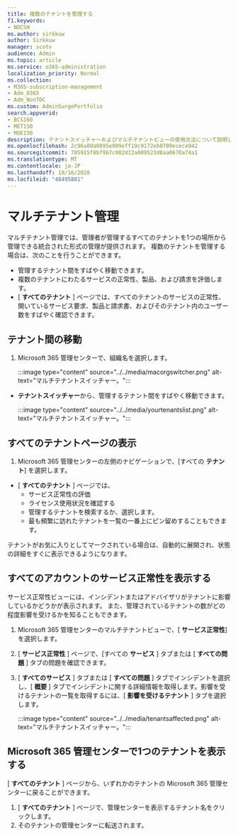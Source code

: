```yaml
---
title: 複数のテナントを管理する
f1.keywords:
- NOCSH
ms.author: sirkkuw
author: Sirkkuw
manager: scotv
audience: Admin
ms.topic: article
ms.service: o365-administration
localization_priority: Normal
ms.collection:
- M365-subscription-management
- Adm_O365
- Adm_NonTOC
ms.custom: AdminSurgePortfolio
search.appverid:
- BCS160
- MET150
- MOE150
description: テナントスイッチャーおよびマルチテナントビューの使用方法について説明します。
ms.openlocfilehash: 2c96a80a0095e909eff19c9172eb0709ecece942
ms.sourcegitcommit: 705915f8bf9b7c082d12a009523d8aa0670a74a1
ms.translationtype: MT
ms.contentlocale: ja-JP
ms.lasthandoff: 10/16/2020
ms.locfileid: "48495881"
---
```

# <a name="multi-tenant-management"></a>マルチテナント管理

マルチテナント管理では、管理者が管理するすべてのテナントを1つの場所から管理できる統合された形式の管理が提供されます。 複数のテナントを管理する場合は、次のことを行うことができます。

- 管理するテナント間をすばやく移動できます。
- 複数のテナントにわたるサービスの正常性、製品、および請求を評価します。
- [ **すべてのテナント** ] ページでは、すべてのテナントのサービスの正常性、開いているサービス要求、製品と請求書、およびそのテナント内のユーザー数をすばやく確認できます。


## <a name="move-between-tenants"></a>テナント間の移動

1. Microsoft 365 管理センターで、組織名を選択します。

    :::image type="content" source="../../media/macorgswitcher.png" alt-text="マルチテナントスイッチャー。":::

- **テナントスイッチャー**から、管理するテナント間をすばやく移動できます。

    :::image type="content" source="../../media/yourtenantslist.png" alt-text="マルチテナントスイッチャー。":::

## <a name="view-all-tenants-page"></a>すべてのテナントページの表示

1. Microsoft 365 管理センターの左側のナビゲーションで、[すべての **テナント**] を選択します。
- [ **すべてのテナント** ] ページでは、
  - サービス正常性の評価
  - ライセンス使用状況を確認する
  - 管理するテナントを検索するか、選択します。
  - 最も頻繁に訪れたテナントを一覧の一番上にピン留めすることもできます。


テナントがお気に入りとしてマークされている場合は、自動的に展開され、状態の詳細をすぐに表示できるようになります。

## <a name="view-service-health-for-all-accounts"></a>すべてのアカウントのサービス正常性を表示する

サービス正常性ビューには、インシデントまたはアドバイザリがテナントに影響しているかどうかが表示されます。 また、管理されているテナントの数がどの程度影響を受けるかを知ることもできます。

1. Microsoft 365 管理センターのマルチテナントビューで、[ **サービス正常性**] を選択します。
2. [ **サービス正常性** ] ページで、[すべての **サービス** ] タブまたは [ **すべての問題** ] タブの問題を確認できます。
3. [ **すべてのサービス** ] タブまたは [ **すべての問題** ] タブでインシデントを選択し、[ **概要** ] タブでインシデントに関する詳細情報を取得します。影響を受けるテナントの一覧を取得するには、[ **影響を受けるテナント** ] タブを選択します。

    :::image type="content" source="../../media/tenantsaffected.png" alt-text="マルチテナントスイッチャー。":::

## <a name="view-a-single-tenant-in-the-microsoft-365-admin-center"></a>Microsoft 365 管理センターで1つのテナントを表示する

[ **すべてのテナント** ] ページから、いずれかのテナントの Microsoft 365 管理センターに戻ることができます。

1. [ **すべてのテナント** ] ページで、管理センターを表示するテナント名をクリックします。
2. そのテナントの管理センターに転送されます。